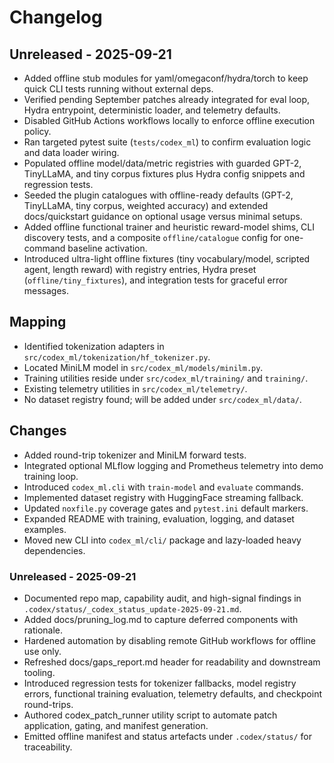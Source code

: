 # Changelog

## Unreleased - 2025-09-21
- Added offline stub modules for yaml/omegaconf/hydra/torch to keep quick CLI tests running without external deps.
- Verified pending September patches already integrated for eval loop, Hydra entrypoint, deterministic loader, and telemetry defaults.
- Disabled GitHub Actions workflows locally to enforce offline execution policy.
- Ran targeted pytest suite (`tests/codex_ml`) to confirm evaluation logic and data loader wiring.
- Populated offline model/data/metric registries with guarded GPT-2, TinyLLaMA, and tiny corpus fixtures plus Hydra config snippets and regression tests.
- Seeded the plugin catalogues with offline-ready defaults (GPT-2, TinyLLaMA, tiny corpus, weighted accuracy) and extended docs/quickstart guidance on optional usage versus minimal setups.
- Added offline functional trainer and heuristic reward-model shims, CLI discovery tests, and a composite `offline/catalogue` config for one-command baseline activation.
- Introduced ultra-light offline fixtures (tiny vocabulary/model, scripted agent, length reward) with registry entries, Hydra preset (`offline/tiny_fixtures`), and integration tests for graceful error messages.

## Mapping
- Identified tokenization adapters in `src/codex_ml/tokenization/hf_tokenizer.py`.
- Located MiniLM model in `src/codex_ml/models/minilm.py`.
- Training utilities reside under `src/codex_ml/training/` and `training/`.
- Existing telemetry utilities in `src/codex_ml/telemetry/`.
- No dataset registry found; will be added under `src/codex_ml/data/`.

## Changes
- Added round-trip tokenizer and MiniLM forward tests.
- Integrated optional MLflow logging and Prometheus telemetry into demo training loop.
- Introduced `codex_ml.cli` with `train-model` and `evaluate` commands.
- Implemented dataset registry with HuggingFace streaming fallback.
- Updated `noxfile.py` coverage gates and `pytest.ini` default markers.
- Expanded README with training, evaluation, logging, and dataset examples.
- Moved new CLI into `codex_ml/cli/` package and lazy-loaded heavy dependencies.

### Unreleased - 2025-09-21
- Documented repo map, capability audit, and high-signal findings in `.codex/status/_codex_status_update-2025-09-21.md`.
- Added docs/pruning_log.md to capture deferred components with rationale.
- Hardened automation by disabling remote GitHub workflows for offline use only.
- Refreshed docs/gaps_report.md header for readability and downstream tooling.
- Introduced regression tests for tokenizer fallbacks, model registry errors, functional training evaluation, telemetry defaults, and checkpoint round-trips.
- Authored codex_patch_runner utility script to automate patch application, gating, and manifest generation.
- Emitted offline manifest and status artefacts under `.codex/status/` for traceability.

